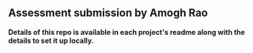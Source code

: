 ## Assessment submission by Amogh Rao

**Details of this repo is available in each project's readme along with the details to set it up locally.**